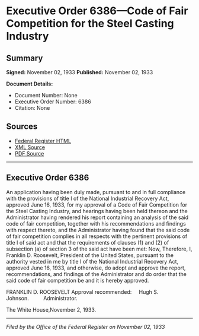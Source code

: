 # Executive Order 6386—Code of Fair Competition for the Steel Casting Industry

## Summary

**Signed:** November 02, 1933
**Published:** November 02, 1933

**Document Details:**
- Document Number: None
- Executive Order Number: 6386
- Citation: None

## Sources
- [Federal Register HTML](https://www.presidency.ucsb.edu/documents/executive-order-6386-code-fair-competition-for-the-steel-casting-industry)
- [XML Source](None)
- [PDF Source](None)

---

## Executive Order 6386

An application having been duly made, pursuant to and in full compliance with the provisions of title I of the National Industrial Recovery Act, approved June 16, 1933, for my approval of a Code of Fair Competition for the Steel Casting Industry, and hearings having been held thereon and the Administrator having rendered his report containing an analysis of the said code of fair competition, together with his recommendations and findings with respect thereto, and the Administrator having found that the said code of fair competition complies in all respects with the pertinent provisions of title I of said act and that the requirements of clauses (1) and (2) of subsection (a) of section 3 of the said act have been met:
Now, Therefore, I, Franklin D. Roosevelt, President of the United States, pursuant to the authority vested in me by title I of the National Industrial Recovery Act, approved June 16, 1933, and otherwise, do adopt and approve the report, recommendations, and findings of the Administrator and do order that the said code of fair competition be and it is hereby approved.

FRANKLIN D. ROOSEVELT
Approval recommended:     Hugh S. Johnson.          Administrator.

The White House,November 2, 1933.

---

*Filed by the Office of the Federal Register on November 02, 1933*
